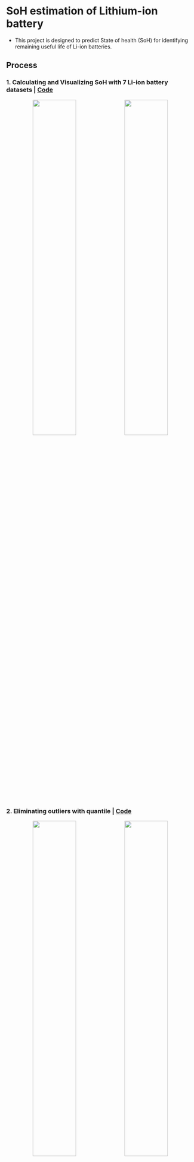 # SoH estimation of Lithium-ion battery
- This project is designed to predict State of health (SoH) for identifying remaining useful life of Li-ion batteries.



## Process  
### **1**. Calculating and Visualizing SoH with 7 Li-ion battery datasets | [Code](https://github.com/Anurudh-S1ngh/soh/blob/main/1_Calculation_and_Visulaliztion_of_SoH/Calculation_and_Visualization_of_SoH.ipynb)

<div align="center">
<img src="https://github.com/OH-Seoyoung/SoH_estimation_of_Lithium-ion_battery/blob/master/1_Calculation_and_Visulaliztion_of_SoH/fig/SoH_B05.jpg?raw=True" width="48%">
<img src="https://github.com/OH-Seoyoung/SoH_estimation_of_Lithium-ion_battery/blob/master/1_Calculation_and_Visulaliztion_of_SoH/fig/SoH_B47.jpg?raw=True" width="48%"> <br>
</div>  

### **2**. Eliminating outliers with quantile | [Code](https://github.com/Anurudh-S1ngh/soh/blob/main/2_Elimination_of_outliers/Calculation_and_Visualization_of_refined_SoH.ipynb) 

<div align="center">
<img src="https://github.com/OH-Seoyoung/SoH_estimation_of_Lithium-ion_battery/blob/master/2_Elimination_of_outliers/fig/A_group.jpg?raw=True" width="48%">
<img src="https://github.com/OH-Seoyoung/SoH_estimation_of_Lithium-ion_battery/blob/master/2_Elimination_of_outliers/fig/C_group.jpg?raw=True" width="48%"> <br>
</div>  


### **4**. Long Short Term Memory | [Code](https://github.com/Anurudh-S1ngh/soh/blob/main/4_LSTM_with_SoH/SoH_estimation_with_LSTM.ipynb)
- Start at **50%** Cycle
<div align="center">
  <div style="display: inline-block; text-align: center;">
    <h2>B07 50%</h2>
    <img src="https://github.com/user-attachments/assets/fc6ba164-66e8-4d49-9575-3c8d93479102" width="48%">
  </div>
  <div style="display: inline-block; text-align: center;">
    <h2>B07 50%</h2>
    <img src="https://github.com/user-attachments/assets/4c81143b-bd10-4e58-8584-4bd64ba3d4de" width="48%">
  </div>
  <div>
    <h2>B18 50%</h2>
    <img src="https://github.com/user-attachments/assets/ffcbf183-80d9-41ea-be6c-138c543218bb" width = "48%">
  </div>
</div>


</div>  

- Start at **70%** Cycle
<div align="center">
<img src="https://github.com/OH-Seoyoung/SoH_estimation_of_Lithium-ion_battery/blob/master/4_LSTM_with_SoH/70%25/fig/B05_LSTM.jpg?raw=True" width="48%">
<img src="https://github.com/OH-Seoyoung/SoH_estimation_of_Lithium-ion_battery/blob/master/4_LSTM_with_SoH/70%25/fig/B47_LSTM.jpg?raw=True" width="48%"> <br>
  <h1>B05 70%</h1>
  <img src="https://github.com/user-attachments/assets/a85bd139-6aa5-4e9d-bce4-9c5352c57842" width="48%">
  <br>
  <h1>B07 70%</h1>
  <img src="https://github.com/user-attachments/assets/4399f485-8c2c-40ff-88d8-1d77d4e689ab">
</div>  

## Results


## Dataset  

```
[1] NASA Prognostic Center: Experiments on Li-ion Batteries, https://ti.arc.nasa.gov/tech/dash/groups/pcoe/prognostic-data-repository/ 
```
